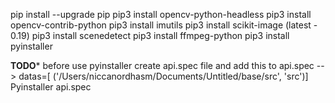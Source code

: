 pip install --upgrade pip
pip3 install opencv-python-headless
pip3 install opencv-contrib-python
pip3 install imutils
pip3 install scikit-image (latest - 0.19)
pip3 install scenedetect
pip3 install ffmpeg-python
pip3 install pyinstaller

****TODO*****
before use pyinstaller
create api.spec file and
add this to api.spec --> datas=[ ('/Users/niccanordhasm/Documents/Untitled/base/src', 'src')]
Pyinstaller api.spec 